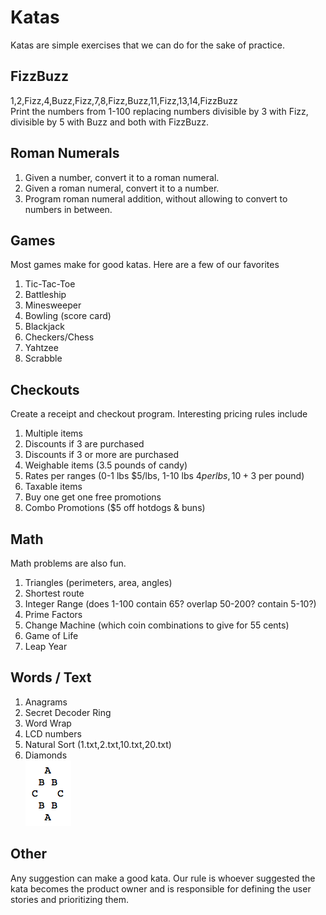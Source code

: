 # Katas
Katas are simple exercises that we can do for the sake of practice.

## FizzBuzz
1,2,Fizz,4,Buzz,Fizz,7,8,Fizz,Buzz,11,Fizz,13,14,FizzBuzz  
Print the numbers from 1-100 replacing numbers divisible  by 3 with Fizz, divisible by 5 with Buzz and both with FizzBuzz.

## Roman Numerals

  1. Given a number, convert it to a roman numeral.
  2. Given a roman numeral, convert it to a number.
  3. Program roman numeral addition, without allowing to convert to numbers in between.

## Games

  Most games make for good katas. Here are a few of our favorites

  1. Tic-Tac-Toe
  2. Battleship
  3. Minesweeper
  4. Bowling (score card)
  5. Blackjack
  6. Checkers/Chess
  7. Yahtzee
  8. Scrabble

## Checkouts

 Create a receipt and checkout program. Interesting pricing rules include

 1. Multiple items
 2. Discounts if 3 are purchased
 3. Discounts if 3 or more are purchased
 4. Weighable items (3.5 pounds of candy)
 5. Rates per ranges (0-1 lbs $5/lbs, 1-10 lbs $4 per lbs, 10+ 3$ per pound)
 6. Taxable items
 7. Buy one get one free promotions
 8. Combo Promotions ($5 off hotdogs & buns)

## Math

  Math problems are also fun.
  
  1. Triangles (perimeters, area, angles)
  2. Shortest route
  3. Integer Range (does 1-100 contain 65? overlap 50-200? contain 5-10?)
  4. Prime Factors
  5. Change Machine (which coin combinations to give for 55 cents)
  6. Game of Life
  7. Leap Year

## Words / Text

 1. Anagrams
 2. Secret Decoder Ring
 3. Word Wrap
 4. LCD numbers
 5. Natural Sort (1.txt,2.txt,10.txt,20.txt)
 5. Diamonds  
 ![](images/Diamond.png)


## Other
  Any suggestion can make a good kata. Our rule is whoever suggested the kata becomes the product owner and is responsible for defining the user stories and prioritizing them.
